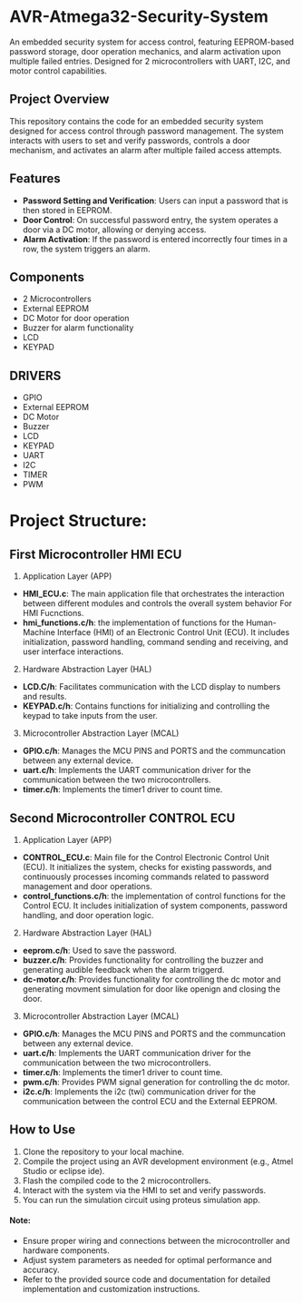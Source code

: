# AVR-Atmega32-Security-System
An embedded security system for access control, featuring EEPROM-based password storage, door operation mechanics, and alarm activation upon multiple failed entries. Designed for 2 microcontrollers with UART, I2C, and motor control capabilities.

## Project Overview
This repository contains the code for an embedded security system designed for access control through password management. The system interacts with users to set and verify passwords, controls a door mechanism, and activates an alarm after multiple failed access attempts.

## Features
- **Password Setting and Verification**: Users can input a password that is then stored in EEPROM.
- **Door Control**: On successful password entry, the system operates a door via a DC motor, allowing or denying access.
- **Alarm Activation**: If the password is entered incorrectly four times in a row, the system triggers an alarm.

## Components
- 2 Microcontrollers
- External EEPROM
- DC Motor for door operation
- Buzzer for alarm functionality
- LCD
- KEYPAD

## DRIVERS
- GPIO
- External EEPROM
- DC Motor 
- Buzzer 
- LCD
- KEYPAD
- UART
- I2C
- TIMER
- PWM

# Project Structure:
## First  Microcontroller HMI ECU
1. Application Layer (APP)
  - **HMI_ECU.c**: The main application file that orchestrates the interaction between different modules and controls the overall system behavior For HMI Fucnctions.
  -  **hmi_functions.c/h**: the implementation of functions for the Human-Machine Interface (HMI) of an Electronic Control Unit (ECU). It includes initialization, password handling, command sending and receiving, and user interface interactions.
    
2. Hardware Abstraction Layer (HAL)
  - **LCD.C/h**: Facilitates communication with the LCD display to numbers and results.
  - **KEYPAD.c/h**: Contains functions for initializing and controlling the keypad to take inputs from the user.
    
3. Microcontroller Abstraction Layer (MCAL)
  - **GPIO.c/h**: Manages the MCU PINS and PORTS and the communcation between any external device.
  - **uart.c/h**: Implements the UART communication driver for the communication between the two microcontrollers.
  - **timer.c/h**: Implements the timer1 driver to count time.

## Second  Microcontroller CONTROL ECU
1. Application Layer (APP)
  - **CONTROL_ECU.c**: Main file for the Control Electronic Control Unit (ECU). It initializes the system, checks for existing passwords, and continuously processes incoming commands related to password management and door operations.
  -  **control_functions.c/h**: the implementation of control functions for the Control ECU.
    It includes initialization of system components, password handling, and door operation logic.
    
2. Hardware Abstraction Layer (HAL)
  - **eeprom.c/h**: Used to save the password.
  - **buzzer.c/h**: Provides functionality for controlling the buzzer and generating audible feedback when the alarm triggerd.
  - **dc-motor.c/h**: Provides functionality for controlling the dc motor and generating movment simulation for door like openign and closing the door.
    
3. Microcontroller Abstraction Layer (MCAL)
  - **GPIO.c/h**: Manages the MCU PINS and PORTS and the communcation between any external device.
  - **uart.c/h**: Implements the UART communication driver for the communication between the two microcontrollers.
  - **timer.c/h**: Implements the timer1 driver to count time.
  - **pwm.c/h**: Provides PWM signal generation for controlling the dc motor.
  - **i2c.c/h**: Implements the i2c (twi) communication driver for the communication between the control ECU and the External EEPROM.

## How to Use
1. Clone the repository to your local machine.
2. Compile the project using an AVR development environment (e.g., Atmel Studio or eclipse ide).
3. Flash the compiled code to the 2 microcontrollers.
4. Interact with the system via the HMI to set and verify passwords.
5. You can run the simulation circuit using proteus simulation app.

#### Note:
- Ensure proper wiring and connections between the microcontroller and hardware components.
- Adjust system parameters as needed for optimal performance and accuracy.
- Refer to the provided source code and documentation for detailed implementation and customization instructions.
